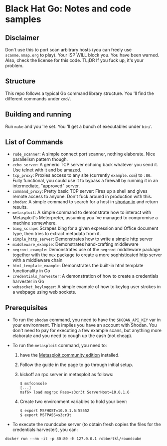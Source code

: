# Black Hat Go: Notes and code samples

## Disclaimer

Don't use this to port scan arbitrary hosts (you can freely use `scanme.nmap.org` to play). Your ISP WILL block you. You have been warned. Also, check the license for this code. TL;DR If you fuck up, it's your problem.

## Structure

This repo follows a typical Go command library structure. You 'll find the different commands under `cmd/`.

## Building and running

Run `make` and you 're set. You 'll get a bunch of executables under `bin/`.

## List of Commands

* `rude_scanner`: A simple connect port scanner, nothing elaborate. Nice parallelism pattern though.
* `echo_server`: A generic TCP server echoing back whatever you send it. Use telnet with it and be amazed.
* `tcp_proxy`: Proxies access to any site (currently `example.com`) to `:80`. Fully functional, you could use it to bypass a firewall by running it in an intermediate, "approved" server. 
* `command_proxy`: Pretty basic TCP server: Fires up a shell and gives remote access to anyone. Don't fuck around in production with this.
* `shodan`: A simple command to search for a host in [shodan.io](https://shodan.io) and return results.
* `metasploit`: A simple command to demonstrate how to interact with Metasploit's Meterpreter, assuming you 've managed to compromise a machine somewhere.
* `bing_scrape`: Scrapes bing for a given expression and Office document type, then tries to extract metadata from it.
* `simple_http_server`: Demonstrates how to write a simple http server
* `middleware_example`: Demonstrates hand-crafting middleware
* `negroni_example`: Demonstrates use of the `negroni` middleware package together with the `mux` package to create a more sophisticated http server with a middleware chain
* `html_template_example`: Demonstrates the built-in html template functionality in Go
* `credentials_harvester`: A demonstration of how to create a credentials harvester in Go
* `websocket_keylogger`: A simple example of how to keylog user strokes in a webpage using web sockets.

## Prerequisites

* To run the `shodan` command, you need to have the `SHODAN_API_KEY` var in your environment. 
  This implies you have an account with Shodan. You don't need to pay for executing a few example
  scans, but anything more elaborate and you need to cough up the cash (not cheap).

* To run the `metasploit` command, you need to:

    1. have the [Metasploit community edition](https://docs.metasploit.com/docs/using-metasploit/getting-started/nightly-installers.html) installed. 
    2. Follow the guide in the page to go through initial setup. 
    3. kickoff an rpc server in metasploit as follows:

       ```
       $ msfconsole
       [...]
       msf6> load msgrpc Pass=s3cr3t ServerHost=10.0.1.6
       ```
    4. Create two environment variables to hold your beer:
       
       ```
       $ export MSFHOST=10.0.1.6:55552
       $ export MSFPASS=s3cr3t
       ```

* To execute the roundcube server (to obtain fresh copies the files for the credentials harvester), you can:

```
docker run --rm -it -p 80:80 -h 127.0.0.1 robbertkl/roundcube
```

